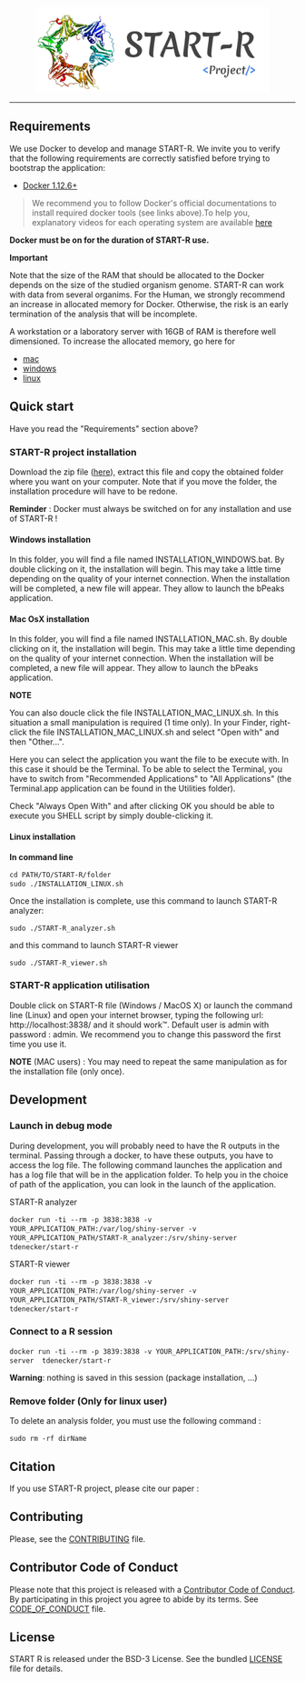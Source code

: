 <p align="center"><img src="docs/Images/Logo_START_R.svg" alt="logo" height="150px"></p>

------

## Requirements


We use Docker to develop and manage START-R. We invite you to verify that the
following requirements are correctly satisfied before trying to bootstrap the
application:

* [Docker 1.12.6+](https://docs.docker.com/engine/installation/)

> We recommend you to follow Docker's official documentations to install
required docker tools (see links above).To help you, explanatory videos for each
operating system are available [here](https://www.bretfisher.com/installdocker/)

**Docker must be on for the duration of START-R use.**

**Important**

Note that the size of the RAM that should be allocated to the Docker depends on
the size of the studied organism genome. START-R can work with data from several
organims. For the Human, we strongly recommend an increase in allocated memory for Docker.
Otherwise, the risk is an early termination of the analysis that will be incomplete.

A workstation or a laboratory server with 16GB of RAM is therefore well dimensioned.
To increase the allocated memory, go here for
- [mac](https://docs.docker.com/docker-for-mac/#memory)
- [windows](https://docs.docker.com/docker-for-windows/#advanced)
- [linux](https://docs.docker.com/config/containers/resource_constraints/#limit-a-containers-access-to-memory)

## Quick start

Have you read the "Requirements" section above?

### START-R project installation

Download the zip file ([here](https://github.com/thomasdenecker/START-R/archive/master.zip)), extract this file and copy the obtained folder where you want on your computer. Note that if you move the folder, the installation procedure will have to be redone.

**Reminder** : Docker must always be switched on for any installation and use of START-R !

#### Windows installation

In this folder, you will find a file named INSTALLATION_WINDOWS.bat. By double clicking on it, the installation will begin. This may take a little time depending on the quality of your internet connection. When the installation will be completed, a new file will appear. They allow to launch the bPeaks application.

#### Mac OsX installation
In this folder, you will find a file named INSTALLATION_MAC.sh. By double clicking on it, the installation will begin. This may take a little time depending on the quality of your internet connection. When the installation will be completed, a new file will appear. They allow to launch the bPeaks application.

**NOTE**

You can also doucle click the file INSTALLATION_MAC_LINUX.sh. In this situation a small manipulation is required (1 time only).
In your Finder, right-click the file INSTALLATION_MAC_LINUX.sh and select "Open with" and then "Other...".

Here you can select the application you want the file to be execute with. In this case it should be the Terminal. To be able to select the Terminal, you have to switch from "Recommended Applications" to "All Applications"  (the Terminal.app application can be found in the Utilities folder).

Check "Always Open With" and after clicking OK you should be able to execute you SHELL script by simply double-clicking it.

#### Linux installation

**In command line**
```
cd PATH/TO/START-R/folder
sudo ./INSTALLATION_LINUX.sh
```
Once the installation is complete, use this command to launch START-R analyzer:
```
sudo ./START-R_analyzer.sh
```

and this command to launch START-R viewer
```
sudo ./START-R_viewer.sh
```

### START-R application utilisation

Double click on START-R file (Windows / MacOS X) or launch the command line (Linux) and open your internet browser, typing the following url: http://localhost:3838/ and it should work™. Default user is admin with password : admin. We recommend you to change this password the first time you use it.

**NOTE** (MAC users) : You may need to repeat the same manipulation as for the installation file (only once).

## Development

### Launch in debug mode

During development, you will probably need to have the R outputs in the terminal. Passing through a docker, to have these outputs, you have to access the log file. The following command launches the application and has a log file that will be in the application folder. To help you in the choice of path of the application, you can look in the launch of the application.

START-R analyzer
```
docker run -ti --rm -p 3838:3838 -v YOUR_APPLICATION_PATH:/var/log/shiny-server -v YOUR_APPLICATION_PATH/START-R_analyzer:/srv/shiny-server tdenecker/start-r
```

START-R viewer
```
docker run -ti --rm -p 3838:3838 -v YOUR_APPLICATION_PATH:/var/log/shiny-server -v YOUR_APPLICATION_PATH/START-R_viewer:/srv/shiny-server tdenecker/start-r
```

### Connect to a R session

```
docker run -ti --rm -p 3839:3838 -v YOUR_APPLICATION_PATH:/srv/shiny-server  tdenecker/start-r
```

**Warning**: nothing is saved in this session (package installation, ...)

### Remove folder (Only for linux user) 

To delete an analysis folder, you must use the following command :
```
sudo rm -rf dirName
```

## Citation
If you use START-R project, please cite our paper :


## Contributing

Please, see the [CONTRIBUTING](CONTRIBUTING.md) file.

## Contributor Code of Conduct

Please note that this project is released with a [Contributor Code of
Conduct](http://contributor-covenant.org/). By participating in this project you
agree to abide by its terms. See [CODE_OF_CONDUCT](CODE_OF_CONDUCT.md) file.

## License

START R is released under the BSD-3 License. See the bundled [LICENSE](LICENSE)
file for details.
